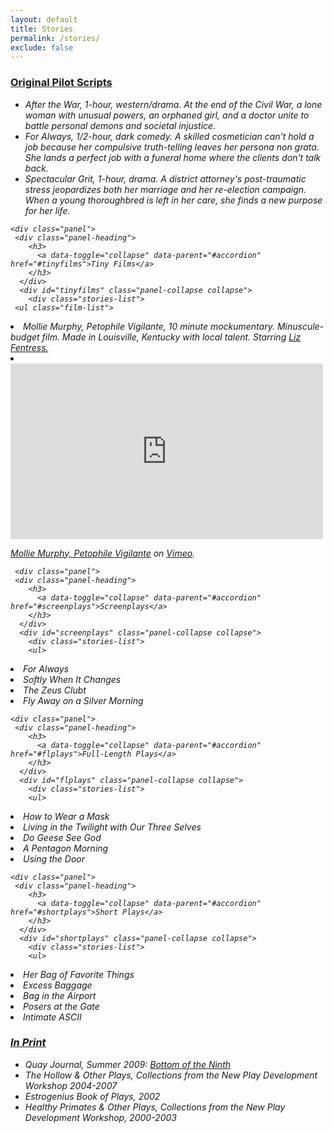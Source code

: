 ```yaml
---
layout: default
title: Stories
permalink: /stories/
exclude: false
---
```


<div class="container">
 
  <div class="panel-group" id="accordion">
    <div class="panel" style="width=10cm">
     <div class="panel-heading">
        <h3>
          <a data-toggle="collapse" data-parent="#accordion" href="#pilots">Original Pilot Scripts</a>
        </h3>
      </div>
      <div id="pilots" class="panel-collapse collapse">
        <div class="stories-list">   
        <ul>
          <li><em>After the War, 1-hour, western/drama. At the end of the Civil War, a lone woman with unusual powers, an orphaned girl,  and a doctor unite to battle personal demons and societal injustice.</li>
          <li><em>For Always, 1/2-hour, dark comedy.</em> A skilled cosmetician can't hold a job because her compulsive truth-telling leaves her persona non grata. She lands a perfect job with a funeral home where the clients don't talk back.</li>
          <li><em>Spectacular Grit, 1-hour, drama.</em> A district attorney's post-traumatic stress jeopardizes both her marriage and her re-election campaign. When a young thoroughbred is left in her care, she finds a new purpose for her life.</li>
          </ul>
	  </div>
      </div>
    </div>
    
    <div class="panel">
     <div class="panel-heading">
        <h3>
          <a data-toggle="collapse" data-parent="#accordion" href="#tinyfilms">Tiny Films</a>
        </h3>
      </div>
      <div id="tinyfilms" class="panel-collapse collapse">
        <div class="stories-list">  
     <ul class="film-list">
  <li><em>Mollie Murphy, Petophile Vigilante, </em>10 minute mockumentary. Minuscule-budget film. Made in Louisville, Kentucky with local talent. Starring <a href="http://lizfentress.com">Liz Fentress.</a></li>
  <li><iframe src="https://player.vimeo.com/video/20042430" width="500" height="281" frameborder="0" webkitallowfullscreen mozallowfullscreen allowfullscreen></iframe> <p><a href="https://vimeo.com/20042430">Mollie Murphy, Petophile Vigilante</a> on <a href="https://vimeo.com/guerrilladaville">Vimeo</a>.</p></li>
</ul>
  </div>
      </div>
    </div>
    
     <div class="panel">
     <div class="panel-heading">
        <h3>
          <a data-toggle="collapse" data-parent="#accordion" href="#screenplays">Screenplays</a>
        </h3>
      </div>
      <div id="screenplays" class="panel-collapse collapse">
        <div class="stories-list"> 
        <ul>
 <li><em>For Always</em></li>
 <li><em>Softly When It Changes</em></li>
 <li><em>The Zeus Clubt</em></li>
 <li><em>Fly Away on a Silver Morning</em></li>
 </ul>
  </div>
      </div>
    </div>
    
    <div class="panel">
     <div class="panel-heading">
        <h3>
          <a data-toggle="collapse" data-parent="#accordion" href="#flplays">Full-Length Plays</a>
        </h3>
      </div>
      <div id="flplays" class="panel-collapse collapse">
        <div class="stories-list">
        <ul>
  <li><em>How to Wear a Mask</em></li>
  <li><em>Living in the Twilight with Our Three Selves</em></li>
  <li><em>Do Geese See God</em></li>
  <li><em>A Pentagon Morning</em></li>
  <li><em>Using the Door</em></li>
  </ul>
  </div>
      </div>
    </div>
    
    <div class="panel">
     <div class="panel-heading">
        <h3>
          <a data-toggle="collapse" data-parent="#accordion" href="#shortplays">Short Plays</a>
        </h3>
      </div>
      <div id="shortplays" class="panel-collapse collapse">
        <div class="stories-list"> 
        <ul>
 <li><em>Her Bag of Favorite Things</em></li>
 <li><em>Excess Baggage</em></li>
 <li><em>Bag in the Airport</em></li>
 <li><em>Posers at the Gate</em></li>
 <li><em>Intimate ASCII</em></li>
 </ul>
  </div>
      </div>
    </div>
    

<div class="panel">
     <div class="panel-heading">
        <h3>
          <a data-toggle="collapse" data-parent="#accordion" href="#inprint">In Print</a>
        </h3>
      </div>
      <div id="inprint" class="panel-collapse collapse">
        <div class="stories-list"> 
        <ul>
   <li><em>Quay Journal, Summer 2009: <a href="{{site.baseurl}}/stories/botn">Bottom of the Ninth</a></em></li>
  <li><em>The Hollow & Other Plays, Collections from the New Play Development Workshop 2004-2007</em></li>
  <li><em>Estrogenius Book of Plays, 2002</em></li>
  <li><em>Healthy Primates & Other Plays, Collections from the New Play Development Workshop, 2000-2003</em></li>
 </ul>
  </div>
      </div>
    </div>    
    
    

  </div> 
</div>

